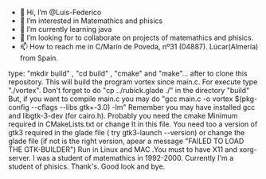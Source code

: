 - 👋 Hi, I’m @Luis-Federico
- 👀 I’m interested in Matemathics and phisics
- 🌱 I’m currently learning java
- 💞️ I’m looking for to collaborate on projects of matemathics and phisics.
- 📫 How to reach me in C/Marín de Poveda, nº31 (04887). Lúcar(Almería) from Spain.

<!---
Luis-Federico/Luis-Federico is a ✨ special ✨ repository because its `README.md` (this file) appears on your GitHub profile.
You can click the Preview link to take a look at your changes.
--->
type: "mkdir build" , "cd build" , "cmake" and "make"... after to clone this repository.
This will build the program vortex since main.c. For execute type "./vortex". Don't forget to do "cp ../rubick.glade ./" in the directory "build"
But, if you want to compile main.c you may do "gcc main.c -o vortex $(pkg-config --cflags --libs gtk+-3.0) -lm" Remember you may have installed gcc and libgtk-3-dev (for cairo.h). Probably you need the cmake Minimum required in CMakeLists.txt or change It in this file.  You need too a version of gtk3 required in the glade file ( try gtk3-launch --version) or change the glade file (if not is the right version, apear a message "FAILED TO LOAD THE GTK-BUILDER")
Run in Linux and MAC .You must to have X11 and xorg-server.
I was a student of matemathics in 1992-2000.
Currently I'm a student of phisics.
Thank's.
Good look and bye.
